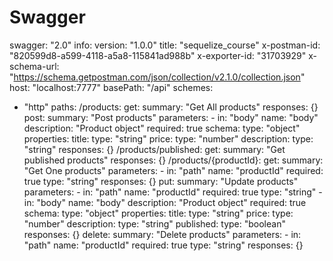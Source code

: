 # Swagger 

swagger: "2.0"
info:
  version: "1.0.0"
  title: "sequelize_course"
  x-postman-id: "820599d8-a599-4118-a5a8-115841ad988b"
  x-exporter-id: "31703929"
  x-schema-url: "https://schema.getpostman.com/json/collection/v2.1.0/collection.json"
host: "localhost:7777"
basePath: "/api"
schemes:
  - "http"
paths:
  /products:
    get:
      summary: "Get All products"
      responses: {}
    post:
      summary: "Post products"
      parameters:
        - in: "body"
          name: "body"
          description: "Product object"
          required: true
          schema:
            type: "object"
            properties:
              title:
                type: "string"
              price:
                type: "number"
              description:
                type: "string"
      responses: {}
  /products/published:
    get:
      summary: "Get published products"
      responses: {}
  /products/{productId}:
    get:
      summary: "Get One products"
      parameters:
        - in: "path"
          name: "productId"
          required: true
          type: "string"
      responses: {}
    put:
      summary: "Update products"
      parameters:
        - in: "path"
          name: "productId"
          required: true
          type: "string"
        - in: "body"
          name: "body"
          description: "Product object"
          required: true
          schema:
            type: "object"
            properties:
              title:
                type: "string"
              price:
                type: "number"
              description:
                type: "string"
              published:
                type: "boolean"
      responses: {}
    delete:
      summary: "Delete products"
      parameters:
        - in: "path"
          name: "productId"
          required: true
          type: "string"
      responses: {}
